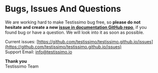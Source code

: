 # Bugs, Issues And Questions

We are working hard to make Testissimo bug free, so **please do not hesitate and create a new [issue in documentation GitHub repo](https://github.com/testissimo/testissimo.github.io/issues)**, if you found bug or have a question. We will look into it as soon as possible.

Current issues: [https://github.com/testissimo/testissimo.github.io/issues](https://github.com/testissimo/testissimo.github.io/issues)  
Support Email: [info@testissimo.io](mailto:info@testissimo.io)

**Thank you**  
Testissimo Team
